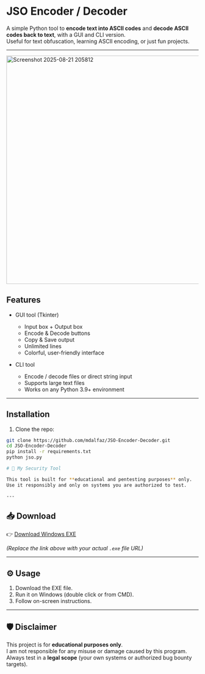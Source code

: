 # JSO Encoder / Decoder

A simple Python tool to **encode text into ASCII codes** and **decode ASCII codes back to text**, with a GUI and CLI version.  
Useful for text obfuscation, learning ASCII encoding, or just fun projects.  

---
<img width="1061" height="597" alt="Screenshot 2025-08-21 205812" src="https://github.com/user-attachments/assets/227a99f9-3f9e-4ede-8b7b-17a8f8bd1bd4" />

## Features

- GUI tool (Tkinter)
  - Input box + Output box
  - Encode & Decode buttons
  - Copy & Save output
  - Unlimited lines
  - Colorful, user-friendly interface

- CLI tool
  - Encode / decode files or direct string input
  - Supports large text files
  - Works on any Python 3.9+ environment

---

## Installation

1. Clone the repo:
```bash
git clone https://github.com/mdalfaz/JSO-Encoder-Decoder.git
cd JSO-Encoder-Decoder
pip install -r requirements.txt
python jso.py

# 🚀 My Security Tool

This tool is built for **educational and pentesting purposes** only.  
Use it responsibly and only on systems you are authorized to test.

---
```
## 📥 Download

👉 [Download Windows EXE](https://github.com/mdalfaz/JSO-Encoder-Decoder/blob/main/jso.exe)

*(Replace the link above with your actual `.exe` file URL)*

---

## ⚙️ Usage

1. Download the EXE file.  
2. Run it on Windows (double click or from CMD).  
3. Follow on-screen instructions.  

---

## 🛡️ Disclaimer

This project is for **educational purposes only**.  
I am not responsible for any misuse or damage caused by this program.  
Always test in a **legal scope** (your own systems or authorized bug bounty targets).

